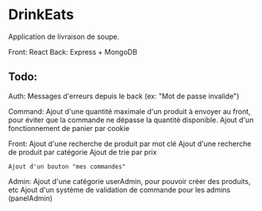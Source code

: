 # DrinkEats

Application de livraison de soupe.

Front: React
Back: Express + MongoDB

## Todo:

Auth:
    Messages d'erreurs depuis le back (ex: "Mot de passe invalide")

Command:
    Ajout d'une quantité maximale d'un produit à envoyer au front, pour éviter que la commande ne dépasse la quantité disponible.
    Ajout d'un fonctionnement de panier par cookie

Front:
    Ajout d'une recherche de produit par mot clé
    Ajout d'une recherche de produit par catégorie
    Ajout de trie par prix

    Ajout d'un bouton "mes commandes"

Admin:
    Ajout d'une catégorie userAdmin, pour pouvoir créer des produits, etc
    Ajout d'un système de validation de commande pour les admins (panelAdmin)

